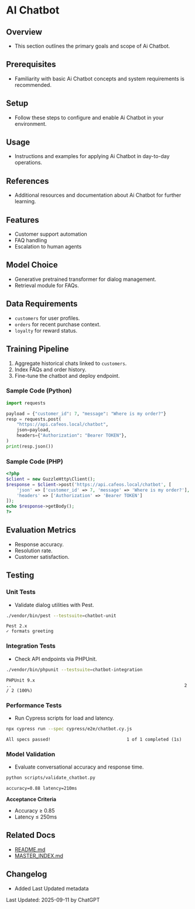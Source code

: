 # AI Chatbot

## Overview
- This section outlines the primary goals and scope of Ai Chatbot.

## Prerequisites
- Familiarity with basic Ai Chatbot concepts and system requirements is recommended.

## Setup
- Follow these steps to configure and enable Ai Chatbot in your environment.

## Usage
- Instructions and examples for applying Ai Chatbot in day-to-day operations.

## References
- Additional resources and documentation about Ai Chatbot for further learning.


## Features
- Customer support automation
- FAQ handling
- Escalation to human agents

## Model Choice
- Generative pretrained transformer for dialog management.
- Retrieval module for FAQs.

## Data Requirements
- `customers` for user profiles.
- `orders` for recent purchase context.
- `loyalty` for reward status.

## Training Pipeline
1. Aggregate historical chats linked to `customers`.
2. Index FAQs and order history.
3. Fine-tune the chatbot and deploy endpoint.

### Sample Code (Python)
```python
import requests

payload = {"customer_id": 7, "message": "Where is my order?"}
resp = requests.post(
    "https://api.cafeos.local/chatbot",
    json=payload,
    headers={"Authorization": "Bearer TOKEN"},
)
print(resp.json())
```

### Sample Code (PHP)
```php
<?php
$client = new GuzzleHttp\Client();
$response = $client->post('https://api.cafeos.local/chatbot', [
    'json' => ['customer_id' => 7, 'message' => 'Where is my order?'],
    'headers' => ['Authorization' => 'Bearer TOKEN']
]);
echo $response->getBody();
?>
```

## Evaluation Metrics
- Response accuracy.
- Resolution rate.
- Customer satisfaction.

## Testing
### Unit Tests
- Validate dialog utilities with Pest.
```bash
./vendor/bin/pest --testsuite=chatbot-unit
```
```
Pest 2.x
✓ formats greeting
```

### Integration Tests
- Check API endpoints via PHPUnit.
```bash
./vendor/bin/phpunit --testsuite=chatbot-integration
```
```
PHPUnit 9.x
..                                                                  2 / 2 (100%)
```

### Performance Tests
- Run Cypress scripts for load and latency.
```bash
npx cypress run --spec cypress/e2e/chatbot.cy.js
```
```
All specs passed!                             1 of 1 completed (1s)
```

### Model Validation
- Evaluate conversational accuracy and response time.
```bash
python scripts/validate_chatbot.py
```
```
accuracy=0.88 latency=210ms
```
**Acceptance Criteria**
- Accuracy ≥ 0.85
- Latency ≤ 250ms

## Related Docs
- [README.md](README.md)
- [MASTER_INDEX.md](MASTER_INDEX.md)


## Changelog
- Added Last Updated metadata

Last Updated: 2025-09-11 by ChatGPT

